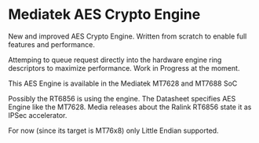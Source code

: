 # Mediatek AES Crypto Engine

New and improved AES Crypto Engine. Written from scratch to enable full features and performance.

Attemping to queue request directly into the hardware engine ring descriptors to maximize performance. Work in Progress at the moment.

This AES Engine is available in the Mediatek MT7628 and MT7688 SoC

Possibly the RT6856 is using the engine. The Datasheet specifies AES Engine like the MT7628.
Media releases about the Ralink RT6856 state it as IPSec accelerator.

For now (since its target is MT76x8) only Little Endian supported.
